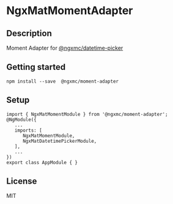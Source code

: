 # NgxMatMomentAdapter

## Description

Moment Adapter for [@ngxmc/datetime-picker](https://www.npmjs.com/package/@ngxmc/datetime-picker)

## Getting started

```
npm install --save  @ngxmc/moment-adapter
```

## Setup

```
import { NgxMatMomentModule } from '@ngxmc/moment-adapter';
@NgModule({
   ...
   imports: [
      NgxMatMomentModule,
      NgxMatDatetimePickerModule,
   ],
   ...
})
export class AppModule { }
```

## License

MIT
